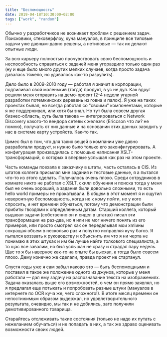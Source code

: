 ```yaml
---
title: "Беспомощность"
date: 2019-04-18T10:30:00+02:00
tags: ["work", "random"]
---
```


Обычно у разработчиков не возникает проблем с решением задач. Поисковики, стековерфлоу, куча мануалов, в принципе все типовые задачи уже давным-давно решены, а нетиповые — так их делают опытные люди.

За всю карьеру полностью прочувствовать свою беспомощность и неспособность справиться с задачей меня угораздило только один раз (ну и еще было много других мелких случаев, когда просто задача давалась тяжело, но удавалось как-то разрулить). 

Дело было в 2009-2010 году — работал я значит в корпорации, подпиливал свой маленький (тогда) продукт, в ус не дул. Как вдруг решили меня отправить на демо-проект (2-4 недели угарной разработки потемкинских деревень из говна и палок). Я уже на таких проектах бывал, но всегда работал со "своими" компонентами, которые я же поддерживал, или хотя бы знал. Но тут была совсем другая бизнес-область, суть была такова — интегрироваться с Network Discovery какого-то вендора сетевых железяк (Ericcson что ли? не помню), получать от них данные и на основании этих данных заводить у нас в системе карту устройств. Как-то так.

Цимес был в том, что для таких вещей в компании уже давно разработали продукт, и нужно было только его законфигурировать. А конфигурация производилась с помощью написания XSLT-трансформаций, о которых я впервые услышал как раз на этом проекте. 

Часть команды поехала к заказчику в штаты, часть осталась в CIS. Из штатов коллега присылал мне задания и тестовые данные, я а пытался что-то из этого сделать. Получалось очень плохо. Среди сотрудников в комнате никто не работал с XSLT, скилл обучения и поиска тогда у меня был не очень хороший, а задания были довольно сложными, то есть hello world примеры не прокатывали. В общем в этот момент я и ощутил невероятную беспомощность, когда не к кому пойти, не у кого спросить, и нет времени обучаться, потому что демонстрации были прибиты гвоздями к определенным датам. Старший коллега, который выдавал задачи (собственно он и сидел в штатах) писал эти трансформации на раз-два, но я или не мог ничего понять из его примеров, или просто смотрел как он переделывал мои xmlины сокращая объем в несколько раз и попутно исправляя кучу багов. Я пытался воззвать к руководству и объяснить им что я ни черта не понимаю в этих штуках и им бы лучше найти толкового специалиста, а то щас все завалим, но был услышан не сразу и страдал пару недель. Щас то я бы наверное как-то на опыте бы выехал, а тогда было совсем плохо. Дему конечно же сделали, правда проект не стартанул. 

Спустя годы уже я сам забыл каково это — быть беспомощными и поставил в такое же положение одного из джунов, которые у меня работали — дал ему задачу на распознавание текста на изображениях. Задача оказалась выше его возможностей, о чем он прямо заявлял, но я предлагал еще потыкать и попробовать разные штуки (мануалов в интернете по OCR куча же, чего сложного!). В итоге месяц времени он непостижимым образом выдержал, но удовлетворительного результата, очевидно, мы так и не добились, зато получили демотивированного товарища. 

Старайтесь отслеживать такие состояния (только не надо их путать с нежеланием обучаться) и не попадать в них, а так же здраво оценивать возможности своих людей.